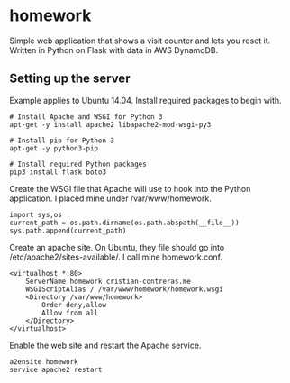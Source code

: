 # homework
Simple web application that shows a visit counter and lets you reset it. Written in Python on Flask with data in AWS DynamoDB.
## Setting up the server
Example applies to Ubuntu 14.04.
Install required packages to begin with.
```
# Install Apache and WSGI for Python 3
apt-get -y install apache2 libapache2-mod-wsgi-py3

# Install pip for Python 3
apt-get -y python3-pip

# Install required Python packages
pip3 install flask boto3
```
Create the WSGI file that Apache will use to hook into the Python application.
I placed mine under /var/www/homework.
```
import sys,os
current_path = os.path.dirname(os.path.abspath(__file__))
sys.path.append(current_path)
```
Create an apache site. On Ubuntu, they file should go into /etc/apache2/sites-available/. I call mine homework.conf.
```
<virtualhost *:80>
    ServerName homework.cristian-contreras.me
    WSGIScriptAlias / /var/www/homework/homework.wsgi
    <Directory /var/www/homework>
        Order deny,allow
        Allow from all
    </Directory>
</virtualhost>
```
Enable the web site and restart the Apache service.
```
a2ensite homework
service apache2 restart
```
